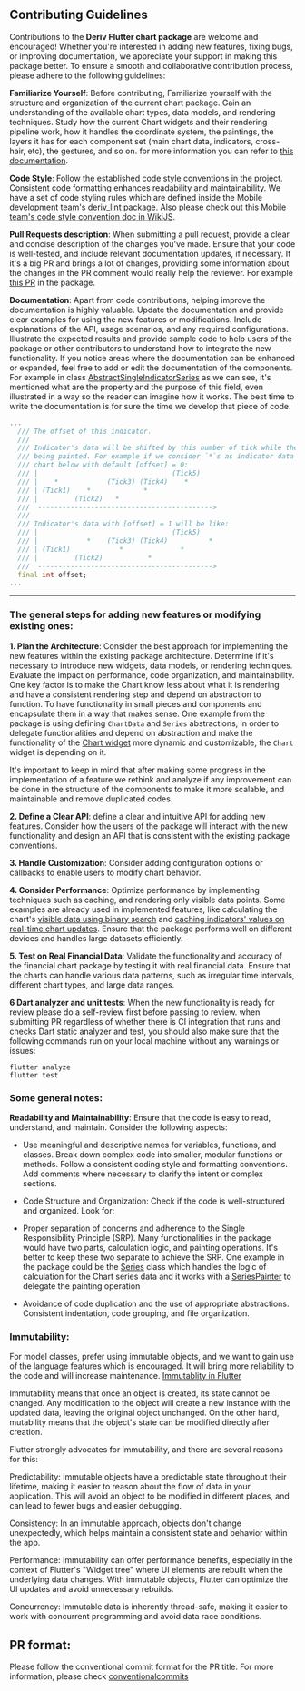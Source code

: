 ## Contributing Guidelines

Contributions to the **Deriv Flutter chart package** are welcome and encouraged! Whether you're interested in adding new features, fixing bugs, or improving documentation, we appreciate your support in making this package better. To ensure a smooth and collaborative contribution process, please adhere to the following guidelines:

**Familiarize Yourself**: Before contributing, Familiarize yourself with the structure and organization of the current chart package. Gain an understanding of the available chart types, data models, and rendering techniques. Study how the current Chart widgets and their rendering pipeline work, how it handles the coordinate system, the paintings, the layers it has for each component set (main chart data, indicators, cross-hair, etc), the gestures, and so on. for more information you can refer to [this documentation](https://github.com/regentmarkets/flutter-chart/blob/dev/docs/how_chart_lib_works.md).

**Code Style**: Follow the established code style conventions in the project. Consistent code formatting enhances readability and maintainability. We have a set of code styling rules which are defined inside the Mobile development team's [deriv_lint package](https://github.com/regentmarkets/flutter-deriv-packages/blob/dev/packages/deriv_lint/lib/analysis_options.yaml). 
Also please check out this [Mobile team's code style convention doc in WikiJS](https://wikijs.deriv.cloud/en/Mobile/code_conventions/flutter_team_coding_conventions).

**Pull Requests description**: When submitting a pull request, provide a clear and concise description of the changes you've made. Ensure that your code is well-tested, and include relevant documentation updates, if necessary. If it's a big PR and brings a lot of changes, providing some information about the changes in the PR comment would really help the reviewer. For example [this PR](https://github.com/regentmarkets/flutter-chart/pull/22#issue-694383974) in the package.

**Documentation**: Apart from code contributions, helping improve the documentation is highly valuable. Update the documentation and provide clear examples for using the new features or modifications. Include explanations of the API, usage scenarios, and any required configurations. Illustrate the expected results and provide sample code to help users of the package or other contributors to understand how to integrate the new functionality. If you notice areas where the documentation can be enhanced or expanded, feel free to add or edit the documentation of the components. 
For example in class [AbstractSingleIndicatorSeries](https://github.com/regentmarkets/flutter-chart/blob/1adc9ef463195a33fc331ef9fd0a45a1ab0cb4a8/lib/src/deriv_chart/chart/data_visualization/chart_series/indicators_series/abstract_single_indicator_series.dart#L60) as we can see, it's mentioned what are the property and the purpose of this field, even illustrated in a way so the reader can imagine how it works. The best time to write the documentation is for sure the time we develop that piece of code.

```Dart
...
  /// The offset of this indicator.
  ///
  /// Indicator's data will be shifted by this number of tick while they are
  /// being painted. For example if we consider `*`s as indicator data on the
  /// chart below with default [offset] = 0:
  /// |                                 (Tick5)
  /// |    *            (Tick3) (Tick4)    *
  /// | (Tick1)    *             *
  /// |         (Tick2)   *
  ///  ------------------------------------------->
  ///
  /// Indicator's data with [offset] = 1 will be like:
  /// |                                 (Tick5)
  /// |            *    (Tick3) (Tick4)          *
  /// | (Tick1)            *              *
  /// |         (Tick2)           *
  ///  ------------------------------------------->
  final int offset;
...
```



_____________
### The general steps for adding new features or modifying existing ones:

**1. Plan the Architecture**: Consider the best approach for implementing the new features within the existing package architecture. Determine if it's necessary to introduce new widgets, data models, or rendering techniques. Evaluate the impact on performance, code organization, and maintainability. One key factor is to make the Chart know less about what it is rendering and have a consistent rendering step and depend on abstraction to function. To have functionality in small pieces and components and encapsulate them in a way that makes sense. One example from the package is using defining `ChartData` and `Series` abstractions, in order to delegate functionalities and depend on abstraction and make the functionality of the [Chart widget](https://github.com/regentmarkets/flutter-chart/blob/1adc9ef463195a33fc331ef9fd0a45a1ab0cb4a8/lib/src/deriv_chart/chart/chart.dart#L39) more dynamic and customizable, the `Chart` widget is depending on it. 

It's important to keep in mind that after making some progress in the implementation of a feature we rethink and analyze if any improvement can be done in the structure of the components to make it more scalable, and maintainable and remove duplicated codes.

**2. Define a Clear API**: define a clear and intuitive API for adding new features. Consider how the users of the package will interact with the new functionality and design an API that is consistent with the existing package conventions.

**3. Handle Customization**: Consider adding configuration options or callbacks to enable users to modify chart behavior.

**4. Consider Performance**: Optimize performance by implementing techniques such as caching, and rendering only visible data points. Some examples are already used in implemented features, like calculating the chart's [visible data using binary search](https://github.com/regentmarkets/flutter-chart/blob/1adc9ef463195a33fc331ef9fd0a45a1ab0cb4a8/lib/src/deriv_chart/chart/data_visualization/chart_series/data_series.dart#L204) and [caching indicators' values on real-time chart updates](https://github.com/regentmarkets/flutter-chart/blob/1adc9ef463195a33fc331ef9fd0a45a1ab0cb4a8/lib/src/deriv_chart/chart/data_visualization/chart_series/indicators_series/abstract_single_indicator_series.dart#L17). 
Ensure that the package performs well on different devices and handles large datasets efficiently. 

**5. Test on Real Financial Data**: Validate the functionality and accuracy of the financial chart package by testing it with real financial data. Ensure that the charts can handle various data patterns, such as irregular time intervals, different chart types, and large data ranges.

**6 Dart analyzer and unit tests**: When the new functionality is ready for review please do a self-review first before passing to review. when submitting PR regardless of whether there is CI integration that runs and checks Dart static analyzer and test, you should also make sure that the following commands run on your local machine without any warnings or issues:

```
flutter analyze
flutter test
```


### Some general notes:

**Readability and Maintainability**: Ensure that the code is easy to read, understand, and maintain. Consider the following aspects:

- Use meaningful and descriptive names for variables, functions, and classes.
Break down complex code into smaller, modular functions or methods.
Follow a consistent coding style and formatting conventions.
Add comments where necessary to clarify the intent or complex sections.

- Code Structure and Organization: Check if the code is well-structured and organized. Look for:

- Proper separation of concerns and adherence to the Single Responsibility Principle (SRP).
Many functionalities in the package would have two parts, calculation logic, and painting operations. It's better to keep these two separate to achieve the SRP. One example in the package could be the [Series](https://github.com/regentmarkets/flutter-chart/blob/1adc9ef463195a33fc331ef9fd0a45a1ab0cb4a8/lib/src/deriv_chart/chart/data_visualization/chart_series/series.dart#L11) class which handles the logic of calculation for the Chart series data and it works with a [SeriesPainter](https://github.com/regentmarkets/flutter-chart/blob/1adc9ef463195a33fc331ef9fd0a45a1ab0cb4a8/lib/src/deriv_chart/chart/data_visualization/chart_series/series_painter.dart#L8) to delegate the painting operation

- Avoidance of code duplication and the use of appropriate abstractions.
Consistent indentation, code grouping, and file organization.

### Immutability:
For model classes, prefer using immutable objects, and we want to gain use of the language features which is encouraged. It will bring more reliability to the code and will increase maintenance. [Immutablity in Flutter](https://dart.academy/immutable-data-patterns-in-dart-and-flutter/#:~:text=There%20are%20a%20number%20of,what%20code%20is%20accessing%20it.)

Immutability means that once an object is created, its state cannot be changed. Any modification to the object will create a new instance with the updated data, leaving the original object unchanged. On the other hand, mutability means that the object's state can be modified directly after creation.

Flutter strongly advocates for immutability, and there are several reasons for this:

Predictability: Immutable objects have a predictable state throughout their lifetime, making it easier to reason about the flow of data in your application. This will avoid an object to be modified in different places, and can lead to fewer bugs and easier debugging.

Consistency: In an immutable approach, objects don't change unexpectedly, which helps maintain a consistent state and behavior within the app.

Performance: Immutability can offer performance benefits, especially in the context of Flutter's "Widget tree" where UI elements are rebuilt when the underlying data changes. With immutable objects, Flutter can optimize the UI updates and avoid unnecessary rebuilds.

Concurrency: Immutable data is inherently thread-safe, making it easier to work with concurrent programming and avoid data race conditions.


## PR format:
Please follow the conventional commit format for the PR title. For more information, please check [conventionalcommits](https://www.conventionalcommits.org/en/v1.0.0/)



